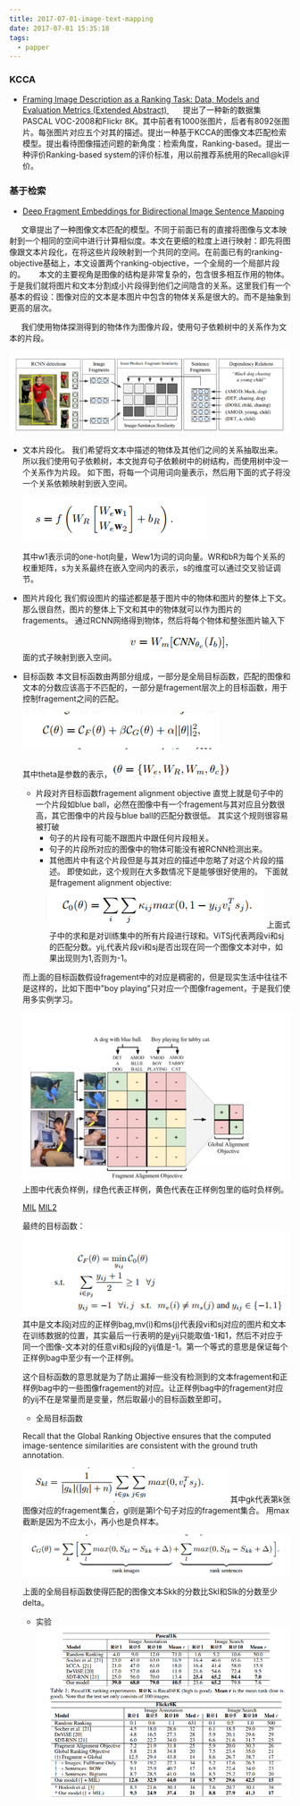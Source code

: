 ```yaml
---
title: 2017-07-01-image-text-mapping
date: 2017-07-01 15:35:18
tags:
  - papper
---
```


### KCCA

* [Framing Image Description as a Ranking Task: Data, Models and Evaluation Metrics (Extended Abstract) ](http://nlp.cs.illinois.edu/HockenmaierGroup/Papers/IJCAI2015/ExtendedAbstract.pdf)
&ensp;&ensp;&ensp; 提出了一种新的数据集PASCAL VOC-2008和Flickr 8K。其中前者有1000张图片，后者有8092张图片。每张图片对应五个对其的描述。提出一种基于KCCA的图像文本匹配检索模型。提出看待图像描述问题的新角度：检索角度，Ranking-based。提出一种评价Ranking-based system的评价标准，用以前推荐系统用的Recall@k评价。

### 基于检索

* [Deep Fragment Embeddings for Bidirectional Image Sentence Mapping](https://arxiv.org/pdf/1406.5679.pdf)

&ensp;&ensp;&ensp;文章提出了一种图像文本匹配的模型。不同于前面已有的直接将图像与文本映射到一个相同的空间中进行计算相似度。本文在更细的粒度上进行映射：即先将图像跟文本片段化，在将这些片段映射到一个共同的空间。在前面已有的ranking-objective基础上，本文设置两个ranking-objective，一个全局的一个局部片段的。
&ensp;&ensp;&ensp;本文的主要视角是图像的结构是非常复杂的，包含很多相互作用的物体。于是我们就将图片和文本分割成小片段得到他们之间隐含的关系。这里我们有一个基本的假设：图像对应的文本是本图片中包含的物体关系是很大的。而不是抽象到更高的层次。

&ensp;&ensp;&ensp;我们使用物体探测得到的物体作为图像片段，使用句子依赖树中的关系作为文本的片段。

![deepfragment](https://github.com/BlasphemyAngels/MarkDownPhotos/blob/master/deepfragement.png?raw=true)

  * 文本片段化。
    我们希望将文本中描述的物体及其他们之间的关系抽取出来。
    所以我们使用句子依赖树，本文抛弃句子依赖树中的树结构，而使用树中没一个关系作为片段。
    如下图，将每一个词用词向量表示，然后用下面的式子将没一个关系依赖映射到嵌入空间。

    ![deepfragment-text-embed](https://github.com/BlasphemyAngels/MarkDownPhotos/blob/master/deepfragment-text-embed.png?raw=true)

    其中w1表示词的one-hot向量，Wew1为词的词向量。WR和bR为每个关系的权重矩阵，s为关系最终在嵌入空间内的表示，s的维度可以通过交叉验证调节。

  * 图片片段化
    我们假设图片的描述都是基于图片中的物体和图片的整体上下文。那么很自然，图片的整体上下文和其中的物体就可以作为图片的fragements。
    通过RCNN网络得到物体，然后将每个物体和整张图片输入下面的式子映射到嵌入空间。
    ![deepfragment-image-embed](https://github.com/BlasphemyAngels/MarkDownPhotos/blob/master/deepfragement-image-embed.png?raw=true[wkj]) 

  * 目标函数
    本文目标函数由两部分组成，一部分是全局目标函数，匹配的图像和文本的分数应该高于不匹配的，一部分是fragement层次上的目标函数，用于控制fragement之间的匹配。

    ![deep-objective](https://github.com/BlasphemyAngels/MarkDownPhotos/blob/master/deep-objective.png?raw=true)

    其中theta是参数的表示，![theta](https://github.com/BlasphemyAngels/MarkDownPhotos/blob/master/deep-objective2.png?raw=true)

    * 片段对齐目标函数fragement alignment objective
      直觉上就是句子中的一个片段如blue ball，必然在图像中有一个fragement与其对应且分数很高，其它图像中的片段与blue ball的匹配分数很低。
      其实这个规则很容易被打破
        * 句子的片段有可能不跟图片中跟任何片段相关。
        * 句子的片段所对应的图像中的物体可能没有被RCNN检测出来。
        * 其他图片中有这个片段但是与其对应的描述中忽略了对这个片段的描述。
      即使如此，这个规则在大多数情况下是能够很好使用的。
    下面就是fragement alignment objective:
    ![fragement-objective](https://github.com/BlasphemyAngels/MarkDownPhotos/blob/master/fragement-objective.png?raw=true)
    上面式子中的求和是对训练集中的所有片段进行球和。ViTSj代表两段vi和sj的匹配分数。yij,代表片段vi和sj是否出现在同一个图像文本对中，如果出现则为1,否则为-1。

    而上面的目标函数假设fragement中的对应是稠密的，但是现实生活中往往不是这样的，比如下图中"boy playing"只对应一个图像fragement，于是我们使用多实例学习。

    ![f](https://github.com/BlasphemyAngels/MarkDownPhotos/blob/master/mil2.png?raw=true)
    上图中代表负样例，绿色代表正样例，黄色代表在正样例包里的临时负样例。

    [MIL](http://blog.csdn.net/pkueecser/article/details/8274713)
    [MIL2](http://blog.csdn.net/carson2005/article/details/22499565)

    最终的目标函数：
    ![fragoj](https://github.com/BlasphemyAngels/MarkDownPhotos/blob/master/mil.png?raw=true)
    其中是文本段j对应的正样例bag,mv(i)和ms(j)代表段vi和sj对应的图片和文本在训练数据的位置，其实最后一行表明的是yij只能取值-1和1，然后不对应于同一个图像-文本对的任意vi和sj段的yij值是-1。第一个等式的意思是保证每个正样例bag中至少有一个正样例。

    这个目标函数的意思就是为了防止漏掉一些没有检测到的文本fragement和正样例bag中的一些图像fragement的对应。让正样例bag中的fragement对应的yij不在是常量而是变量，然后取最小的目标函数至即可。

    * 全局目标函数

    Recall that the Global Ranking Objective ensures that the computed image-sentence similarities are consistent with the ground truth annotation.

    ![global](https://github.com/BlasphemyAngels/MarkDownPhotos/blob/master/global.png?raw=true)
    其中gk代表第k张图像对应的fragement集合，gl则是第l个句子对应的fragement集合。
    用max截断是因为不应太小，再小也是负样本。

    ![global2](https://github.com/BlasphemyAngels/MarkDownPhotos/blob/master/global2.png?raw=true)

    上面的全局目标函数使得匹配的图像文本Skk的分数比Skl和Slk的分数至少delta。

    * 实验
    ![experiment](https://github.com/BlasphemyAngels/MarkDownPhotos/blob/master/experiment.png?raw=true)
